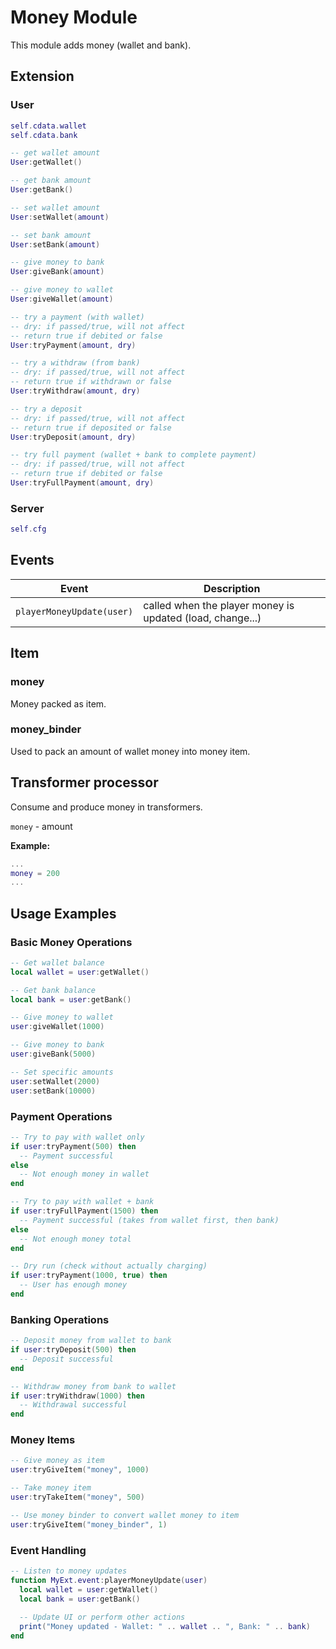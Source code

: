 # Money Module

This module adds money (wallet and bank).

## Extension

### User

```lua
self.cdata.wallet
self.cdata.bank

-- get wallet amount
User:getWallet()

-- get bank amount
User:getBank()

-- set wallet amount
User:setWallet(amount)

-- set bank amount
User:setBank(amount)

-- give money to bank
User:giveBank(amount)

-- give money to wallet
User:giveWallet(amount)

-- try a payment (with wallet)
-- dry: if passed/true, will not affect
-- return true if debited or false
User:tryPayment(amount, dry)

-- try a withdraw (from bank)
-- dry: if passed/true, will not affect
-- return true if withdrawn or false
User:tryWithdraw(amount, dry)

-- try a deposit
-- dry: if passed/true, will not affect
-- return true if deposited or false
User:tryDeposit(amount, dry)

-- try full payment (wallet + bank to complete payment)
-- dry: if passed/true, will not affect
-- return true if debited or false
User:tryFullPayment(amount, dry)
```

### Server

```lua
self.cfg
```

## Events

| Event                     | Description                                               |
| ------------------------- | --------------------------------------------------------- |
| `playerMoneyUpdate(user)` | called when the player money is updated (load, change...) |

## Item

### money

Money packed as item.

### money\_binder

Used to pack an amount of wallet money into money item.

## Transformer processor

Consume and produce money in transformers.

`money` - amount

**Example:**

```lua
...
money = 200
...
```

## Usage Examples

### Basic Money Operations

```lua
-- Get wallet balance
local wallet = user:getWallet()

-- Get bank balance
local bank = user:getBank()

-- Give money to wallet
user:giveWallet(1000)

-- Give money to bank
user:giveBank(5000)

-- Set specific amounts
user:setWallet(2000)
user:setBank(10000)
```

### Payment Operations

```lua
-- Try to pay with wallet only
if user:tryPayment(500) then
  -- Payment successful
else
  -- Not enough money in wallet
end

-- Try to pay with wallet + bank
if user:tryFullPayment(1500) then
  -- Payment successful (takes from wallet first, then bank)
else
  -- Not enough money total
end

-- Dry run (check without actually charging)
if user:tryPayment(1000, true) then
  -- User has enough money
end
```

### Banking Operations

```lua
-- Deposit money from wallet to bank
if user:tryDeposit(500) then
  -- Deposit successful
end

-- Withdraw money from bank to wallet
if user:tryWithdraw(1000) then
  -- Withdrawal successful
end
```

### Money Items

```lua
-- Give money as item
user:tryGiveItem("money", 1000)

-- Take money item
user:tryTakeItem("money", 500)

-- Use money binder to convert wallet money to item
user:tryGiveItem("money_binder", 1)
```

### Event Handling

```lua
-- Listen to money updates
function MyExt.event:playerMoneyUpdate(user)
  local wallet = user:getWallet()
  local bank = user:getBank()
  
  -- Update UI or perform other actions
  print("Money updated - Wallet: " .. wallet .. ", Bank: " .. bank)
end
```
